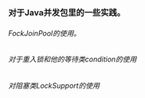 ### 对于Java并发包里的一些实践。
###### FockJoinPool的使用。
###### 对于重入锁和他的等待类condition的使用
###### 对阻塞类LockSupport的使用